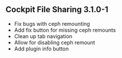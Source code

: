 ## Cockpit File Sharing 3.1.0-1

* Fix bugs with ceph remounting
* Add fix button for missing ceph remounts
* Clean up tab navigation
* Allow for disabling ceph remount
* Add plugin info button